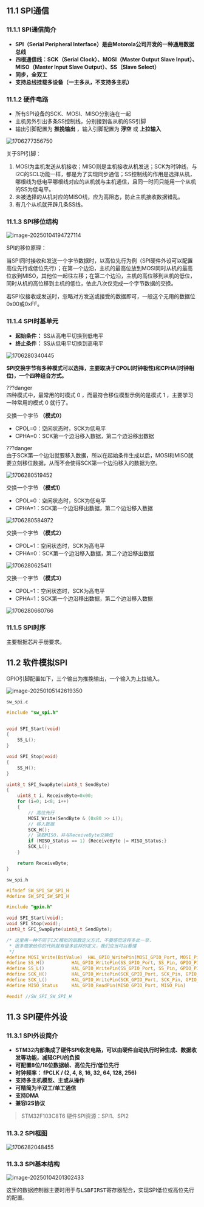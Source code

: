 ## 11.1 SPI通信

### 11.1.1 SPI通信简介

- **SPI（Serial Peripheral Interface）是由Motorola公司开发的一种通用数据总线**
- **四根通信线：SCK（Serial Clock）、MOSI（Master Output Slave Input）、MISO（Master Input Slave Output）、SS（Slave Select）**
- **同步，全双工**
- **支持总线挂载多设备（一主多从，不支持多主机）**

### 11.1.2 硬件电路

- 所有SPI设备的SCK、MOSI、MISO分别连在一起
- 主机另外引出多条SS控制线，分别接到各从机的SS引脚
- 输出引脚配置为 **推挽输出** ，输入引脚配置为 **浮空** 或 **上拉输入**

![1706277356750](11.SPI%E9%80%9A%E4%BF%A1/1706277356750.png)

关于SPI引脚：

1. MOSI为主机发送从机接收；MISO则是主机接收从机发送；SCK为时钟线，与I2C的SCL功能一样，都是为了实现同步通信；SS控制线的作用是选择从机，哪根线为低电平哪根线对应的从机就与主机通信，且同一时间只能用一个从机的SS为低电平。
2. 未被选择的从机对应的MISO线，应为高阻态，防止主机接收数据错乱。
3. 有几个从机就开辟几条SS线。

### 11.1.3 SPI移位结构

![image-20250104194727114](11.SPI%E9%80%9A%E4%BF%A1/image-20250104194727114.png)

SPI的移位原理：

当SPI同时接收和发送一个字节数据时，以高位先行为例（SPI硬件外设可以配置高位先行或低位先行）；在第一个边沿，主机的最高位放到MOSI同时从机的最高位放到MISO，其他位一起往左移；在第二个边沿，主机的高位移到从机的低位，同时从机的高位移到主机的低位，依此八次仅完成一个字节数据的交换。

若SPI仅接收或发送时，忽略对方发送或接受的数据即可，一般这个无用的数据位0x00或0xFF。

### 11.1.4 SPI时基单元

- **起始条件：** SS从高电平切换到低电平
- **终止条件：** SS从低电平切换到高电平

![1706280340445](11.SPI%E9%80%9A%E4%BF%A1/1706280340445.png)

**SPI交换字节有多种模式可以选择，主要取决于CPOL(时钟极性)和CPHA(时钟相位)，一个四种组合方式。**

???danger  
    四种模式中，最常用的时模式 0 ，而最符合移位模型示例的是模式 1 ，主要学习一种常用的模式 0 就行了。

交换一个字节 **（模式0）**

- CPOL=0：空闲状态时，SCK为低电平
- CPHA=0：SCK第一个边沿移入数据，第二个边沿移出数据

???danger   
    由于SCK第一个边沿就要移入数据，所以在起始条件生成以后，MOSI和MISO就要立刻移位数据，从而不会使得SCK第一个边沿移入的数据为空。

![1706280519452](11.SPI%E9%80%9A%E4%BF%A1/1706280519452.png)

交换一个字节 **（模式1）**

- CPOL=0：空闲状态时，SCK为低电平
- CPHA=1：SCK第一个边沿移出数据，第二个边沿移入数据

![1706280584972](11.SPI%E9%80%9A%E4%BF%A1/1706280584972.png)

交换一个字节 **（模式2）**

- CPOL=1：空闲状态时，SCK为高电平
- CPHA=0：SCK第一个边沿移入数据，第二个边沿移出数据

![1706280625411](11.SPI%E9%80%9A%E4%BF%A1/1706280625411.png)

交换一个字节 **（模式3）**

- CPOL=1：空闲状态时，SCK为高电平
- CPHA=1：SCK第一个边沿移出数据，第二个边沿移入数据

![1706280660766](11.SPI%E9%80%9A%E4%BF%A1/1706280660766.png)

### 11.1.5 SPI时序

主要根据芯片手册要求。



## 11.2 软件模拟SPI

GPIO引脚配置如下，三个输出为<kbd>推挽输出</kbd>，一个输入为<kbd>上拉输入</kbd>。

![image-20250105142619350](11.SPI%E9%80%9A%E4%BF%A1/image-20250105142619350.png)

`sw_spi.c`

```C
#include "sw_spi.h"


void SPI_Start(void)
{
    SS_L();
}

void SPI_Stop(void)
{
    SS_H();
}

uint8_t SPI_SwapByte(uint8_t SendByte)
{
    uint8_t i, ReceiveByte=0x00;
    for (i=0; i<8; i++)
    {
        // 高位先行
        MOSI_Write(SendByte & (0x80 >> i));
        // 移入数据
        SCK_H();
        // 读取MISO，并与ReceiveByte交换位
        if (MISO_Status == 1) {ReceiveByte |= MISO_Status;}
        SCK_L();
    }

    return ReceiveByte;
}
```

`sw_spi.h`

```C
#ifndef SW_SPI_SW_SPI_H
#define SW_SPI_SW_SPI_H

#include "gpio.h"

void SPI_Start(void);
void SPI_Stop(void);
uint8_t SPI_SwapByte(uint8_t SendByte);

/* 这里用一种不同于I2C模拟的函数定义方式，不要感觉这样多此一举，
 * 很多商家给你的代码就有很多这样的定义，我们应当可以看懂
 */
#define MOSI_Write(BitValue)  HAL_GPIO_WritePin(MOSI_GPIO_Port, MOSI_Pin, ((BitValue) ? GPIO_PIN_SET : GPIO_PIN_RESET))
#define SS_H()          HAL_GPIO_WritePin(SS_GPIO_Port, SS_Pin, GPIO_PIN_SET)
#define SS_L()          HAL_GPIO_WritePin(SS_GPIO_Port, SS_Pin, GPIO_PIN_RESET)
#define SCK_H()         HAL_GPIO_WritePin(SCK_GPIO_Port, SCK_Pin, GPIO_PIN_SET)
#define SCK_L()         HAL_GPIO_WritePin(SCK_GPIO_Port, SCK_Pin, GPIO_PIN_RESET)
#define MISO_Status     HAL_GPIO_ReadPin(MISO_GPIO_Port, MISO_Pin)

#endif //SW_SPI_SW_SPI_H

```

## 11.3 SPI硬件外设

### 11.3.1 SPI外设简介

- **STM32内部集成了硬件SPI收发电路，可以由硬件自动执行时钟生成、数据收发等功能，减轻CPU的负担**
- **可配置8位/16位数据帧、高位先行/低位先行**
- **时钟频率： fPCLK / (2, 4, 8, 16, 32, 64, 128, 256)**
- **支持多主机模型、主或从操作**
- **可精简为半双工/单工通信**
- **支持DMA**
- **兼容I2S协议**

> STM32F103C8T6 硬件SPI资源：SPI1、SPI2

### 11.3.2 SPI框图

![1706282048455](11.SPI%E9%80%9A%E4%BF%A1/1706282048455.png)

### 11.3.3 SPI基本结构

![image-20250104201302433](11.SPI%E9%80%9A%E4%BF%A1/image-20250104201302433.png)



这里的数据控制器主要时用于与<kbd>LSBFIRST</kbd>寄存器配合，实现SPI低位或高位先行的配置。











